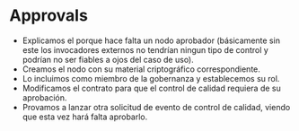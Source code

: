 # Approvals

- Explicamos el porque hace falta un nodo aprobador (básicamente sin este los invocadores externos no tendrían ningun tipo de control y podrían no ser fiables a ojos del caso de uso).
- Creamos el nodo con su material criptográfico correspondiente.
- Lo incluimos como miembro de la gobernanza y establecemos su rol.
- Modificamos el contrato para que el control de calidad requiera de su aprobación.
- Provamos a lanzar otra solicitud de evento de control de calidad, viendo que esta vez hará falta aprobarlo.